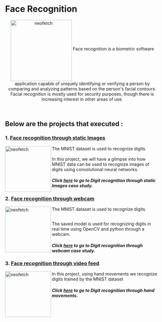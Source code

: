 # Face Recognition
<p align="center">
<img src="https://slaterzurz.com/wp-content/uploads/2017/12/Facial-Recognition-Technology-Law-Enforcement-Tool-or-Threat-to-Constitutional-Rights.jpg" alt="neofetch" align="middle" height="200px">
Face recognition is a biometric software application capable of uniquely identifying or verifying a person by comparing and analyzing patterns based on the person's facial contours. Facial recognition is mostly used for security purposes, though there is increasing interest in other areas of use.</p>
 <br />

## Below are the projects that executed :

### 1. [Face recognition through static Images](./MNIST_detect)

<img src="https://www.wolfram.com/language/11/neural-networks/assets.en/digit-classification/smallthumb_1.png" alt="neofetch" align="left" height="150px">
The MNIST dataset is used to recognize digits. <br />
 <br /> In this project, we will have a glimpse into how MNIST data can be used to recognize images of digits using convolutional neural networks.

##### Click [here](./MNIST_detect) to go to Digit recognition through static Images case study.

### 2. [Face recognition through webcam](./MNIST_webcam)

<img src="https://www.mkompf.com/cplus/images/top.png" alt="neofetch" align="left" height="150px">
The MNIST dataset is used to recognize digits. <br />

<br />The saved model is used for recognizing digits in real time using OpenCV and python through a webcam. <br />

##### Click [here](./MNIST_webcam) to go to Digit recognition through webcam case study.

### 3. [Face recognition through video feed](./MNIST_hand)

<img src="https://www.wolfram.com/language/11/neural-networks/assets.en/digit-classification/smallthumb_1.png" alt="neofetch" align="left" height="150px">
In this project, using hand movements we recognize digits trained by the MNIST dataset<br />

##### Click [here](./MNIST_hand) to go to Digit recognition through hand movements.




